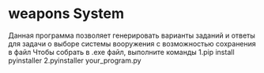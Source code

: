 # weapons System
Данная программа позволяет генерировать варианты заданий и ответы для задачи о выборе системы вооружения с возможностью сохранения в файл
Чтобы собрать в .exe файл, выполните команды 1.pip install pyinstaller 2.pyinstaller your_program.py
